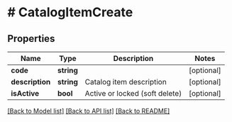 # # CatalogItemCreate

## Properties

Name | Type | Description | Notes
------------ | ------------- | ------------- | -------------
**code** | **string** |  | [optional]
**description** | **string** | Catalog item description | [optional]
**isActive** | **bool** | Active or locked (soft delete) | [optional]

[[Back to Model list]](../../README.md#models) [[Back to API list]](../../README.md#endpoints) [[Back to README]](../../README.md)
